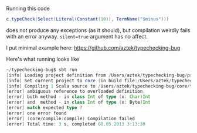 Running this code
```scala
c.typeCheck(Select(Literal(Constant(10)), TermName("$minus")))
```
does not produce any exceptions (as it should), but compilation weirdly fails with an error anyway. `silent=true` argument has no affect.

I put minimal example here: https://github.com/aztek/typechecking-bug

Here's what running looks like
```scala
~/typechecking-bug$ sbt run
[info] Loading project definition from /Users/aztek/typechecking-bug/project
[info] Set current project to core (in build file:/Users/aztek/typechecking-bug/)
[info] Compiling 1 Scala source to /Users/aztek/typechecking-bug/core/target/scala-2.11/classes...
[error] ambiguous reference to overloaded definition,
[error] both method - in class Int of type (x: Char)Int
[error] and  method - in class Int of type (x: Byte)Int
[error] match expected type ?
[error] one error found
[error] (core/compile:compile) Compilation failed
[error] Total time: 3 s, completed 08.05.2013 3:13:30
```

